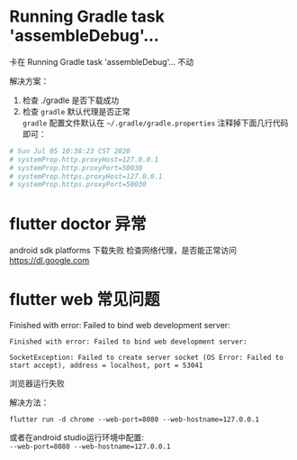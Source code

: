 Running Gradle task 'assembleDebug'...   
===============================================

卡在 Running Gradle task 'assembleDebug'... 不动

解决方案：  
1. 检查 ./gradle 是否下载成功 
2. 检查 `gradle` 默认代理是否正常  
`gradle` 配置文件默认在 `~/.gradle/gradle.properties` 
    注释掉下面几行代码即可：
```yaml
# Sun Jul 05 10:38:23 CST 2020
# systemProp.http.proxyHost=127.0.0.1
# systemProp.http.proxyPort=50030
# systemProp.https.proxyHost=127.0.0.1
# systemProp.https.proxyPort=50030
```
flutter doctor 异常
====================================
android sdk platforms 下载失败
检查网络代理，是否能正常访问 https://dl.google.com

flutter web 常见问题 
======================
Finished with error: Failed to bind web development server:

    Finished with error: Failed to bind web development server:

    SocketException: Failed to create server socket (OS Error: Failed to start accept), address = localhost, port = 53041

浏览器运行失败

解决方法：
```
flutter run -d chrome --web-port=8080 --web-hostname=127.0.0.1
```
或者在android studio运行环境中配置:  
`--web-port=8080 --web-hostname=127.0.0.1`


